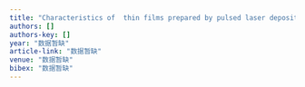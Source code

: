 ```yaml
---
title: "Characteristics of  thin films prepared by pulsed laser deposition process and their effect on the growth of  thin films"
authors: []
authors-key: []
year: "数据暂缺"
article-link: "数据暂缺"
venue: "数据暂缺"
bibex: "数据暂缺"
---
```

